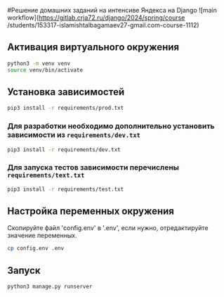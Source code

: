 #Решение домашних заданий на интенсиве Яндекса на Django
![main workflow](https://gitlab.crja72.ru/django/2024/spring/course
/students/153317-islamishtalbagamaev27-gmail.com-course-1112)


## Активация виртуального окружения
```bash
python3 -m venv venv
source venv/bin/activate
```


## Установка зависимостей
```bash
pip3 install -r requirements/prod.txt
```


### Для разработки необходимо дополнительно установить зависимости из `requirements/dev.txt`
```bash
pip3 install -r requirements/dev.txt
```



### Для запуска тестов зависимости перечислены `requirements/text.txt`
```bash
pip3 install -r requirements/test.txt
```
 


## Настройка переменных окружения
Скопируйте файл 'config.env' в '.env', если нужно, отредактируйте значение
переменных.
```bash
cp config.env .env
```


## Запуск
```bash
python3 manage.py runserver
```